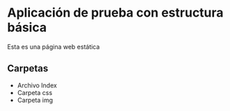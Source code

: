 # Aplicación de prueba con estructura básica
Esta es una página web estática

## Carpetas
- Archivo Index
- Carpeta css
- Carpeta img
